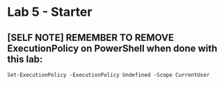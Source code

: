 # Lab 5 - Starter
## [SELF NOTE] REMEMBER TO REMOVE ExecutionPolicy on PowerShell when done with this lab:
```Set-ExecutionPolicy -ExecutionPolicy Undefined -Scope CurrentUser ```
